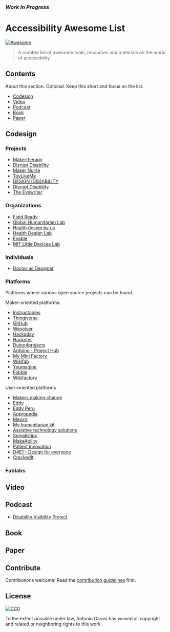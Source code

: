 ### *Work In Progress*

# Accessibility Awesome List

[![Awesome](https://awesome.re/badge.svg)](https://awesome.re)

> A curated list of awesome tools, resources and materials on the world of accessibility

## Contents

About this section. Optional. Keep this short and focus on the list.

- [Codesign](#Codesign)
- [Video](#Video)
- [Podcast](#Podcast)
- [Book](#Book)
- [Paper](#Paper)

## Codesign

### Projects

- [Makertherapy](https://www.makertherapy.com)
- [Disrupt Disability](https://www.disruptdisability.org/)
- [Maker Nurse](https://makernurse.com/)
- [ToyLikeMe](http://www.toylikeme.org/)
- [DESIGN (DIS)ABILITY](https://www.design-dis-ability.com/english-home)
- [Disrupt Disability](https://www.disruptdisability.org/)
- [The Eyewriter](https://www.eyewriter.org/)

### Organizations

- [Field Ready](https://www.fieldready.org/)
- [Global Humanitarian Lab](https://globalhumanitarianlab.org/)
- [Health design by us](https://www.healthdesignby.us/)
- [Health Design Lab](https://www.healthdesignlab.com)
- [Enable](https://enablingthefuture.org/)
- [MIT Little Devices Lab](http://littledevices.mit.edu/)

### Individuals

- [Doctor as Designer](https://www.doctorasdesigner.com/)

### Platforms

Platforms where various open source projects can be found.

Maker-oriented platforms:

* [Instructables](https://www.instructables.com)  
* [Thingiverse](https://www.thingiverse.com)
* [GitHub](https://www.github.com)
* [Wevolver](http://www.wevolver.com) 
* [Hackaday](https://www.hackaday.io)
* [Hackster](https://www.hackster.io)
* [Duino4projects](http://duino4projects.com)
* [Arduino - Project Hub](https://create.arduino.cc/projecthub)
* [My Mini Factory](https://www.myminifactory.com/) 
* [Wikifab](http://wikifab.org/wiki/Accueil) 
* [Youmagine](https://www.youmagine.com)  
* [Fabble](http://fabble.cc/)
* [Wikifactory](https://wikifactory.com/)

User-oriented platforms

* [Makers making change](https://www.makersmakingchange.com)
* [Eddy](http://eddiy.es/doku.php?id=soluciones_segun_discapacidad:soluciones)
* [Eddy Peru](http://www.eddiy.pe/doku.php?id=vida_independiente:conjunto_de_soluciones_publicadas)
* [Appropedia](http://www.appropedia.org)
* [Meviro](https://www.meviro.org)
* [My humanitarian kit](http://wikilab.myhumankit.org/index.php?title=Main_Page)
* [Assistive technology solutions](https://atsolutions.org/)
* [Spinalistips](https://spinalistips.se/en)
* [MakeAbility](https://www.makeability.org.uk/)
* [Patient Innovation](https://patient-innovation.com)
* [D4E1 - Design for everyone](http://designforeveryone.howest.be/output/)
* [CrackedIt](https://cracked-it.org)

### Fablabs

## Video

## Podcast

* [Disability Visibility Project](https://disabilityvisibilityproject.com/)

## Book

## Paper

## Contribute

Contributions welcome! Read the [contribution guidelines](contributing.md) first.


## License

[![CC0](https://mirrors.creativecommons.org/presskit/buttons/88x31/svg/cc-zero.svg)](https://creativecommons.org/publicdomain/zero/1.0)

To the extent possible under law, Antonio Garosi has waived all copyright and
related or neighboring rights to this work.
